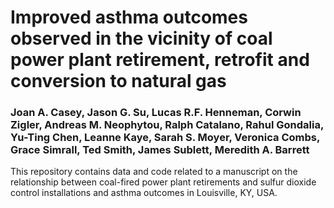 # Improved asthma outcomes observed in the vicinity of coal power plant retirement, retrofit and conversion to natural gas
### Joan A. Casey, Jason G. Su, Lucas R.F. Henneman, Corwin Zigler, Andreas M. Neophytou, Ralph Catalano, Rahul Gondalia, Yu-Ting Chen, Leanne Kaye, Sarah S. Moyer, Veronica Combs, Grace Simrall, Ted Smith, James Sublett, Meredith A. Barrett

This repository contains data and code related to a manuscript on the relationship between coal-fired power plant retirements and sulfur dioxide control installations and asthma outcomes in Louisville, KY, USA. 




